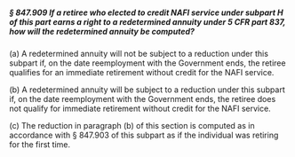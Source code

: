 ##### § 847.909 If a retiree who elected to credit NAFI service under subpart H of this part earns a right to a redetermined annuity under 5 CFR part 837, how will the redetermined annuity be computed? #####

(a) A redetermined annuity will not be subject to a reduction under this subpart if, on the date reemployment with the Government ends, the retiree qualifies for an immediate retirement without credit for the NAFI service.

(b) A redetermined annuity will be subject to a reduction under this subpart if, on the date reemployment with the Government ends, the retiree does not qualify for immediate retirement without credit for the NAFI service.

(c) The reduction in paragraph (b) of this section is computed as in accordance with § 847.903 of this subpart as if the individual was retiring for the first time.